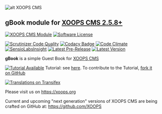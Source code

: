 ![alt XOOPS CMS](https://xoops.org/images/logoXoops4GithubRepository.png)
## gBook module for [XOOPS CMS 2.5.8+](https://xoops.org)
[![XOOPS CMS Module](https://img.shields.io/badge/XOOPS%20CMS-Module-blue.svg)](https://xoops.org)
[![Software License](https://img.shields.io/badge/license-GPL-brightgreen.svg?style=flat)](LICENSE)

[![Scrutinizer Code Quality](https://img.shields.io/scrutinizer/g/mambax7/gbook.svg?style=flat)](https://scrutinizer-ci.com/g/mambax7/gbook/?branch=master)
[![Codacy Badge](https://api.codacy.com/project/badge/grade/2d27c0023ee54f0b9ba2b5d17a68b2a5)](https://www.codacy.com/app/mambax7/gbook)
[![Code Climate](https://img.shields.io/codeclimate/github/mambax7/gbook.svg?style=flat)](https://codeclimate.com/github/mambax7/gbook)
[![SensioLabsInsight](https://insight.sensiolabs.com/projects/dd95d9d4-ad13-4019-bd52-0cfd17857904/mini.png)](https://insight.sensiolabs.com/projects/dd95d9d4-ad13-4019-bd52-0cfd17857904)
[![Latest Pre-Release](https://img.shields.io/github/tag/XoopsModules25x/gbook.svg?style=flat)](https://github.com/XoopsModules25x/gbook/tags/)
[![Latest Version](https://img.shields.io/github/release/XoopsModules25x/gbook.svg?style=flat)](https://github.com/XoopsModules25x/gbook/releases/)

**gBook** is a simple Guest Book for [XOOPS CMS](https://xoops.org) 

[![Tutorial Available](https://xoops.org/images/tutorial-available-blue.svg)](https://www.gitbook.com/book/xoops/xoops-gbook-tutorial/) Tutorial: see [here](https://www.gitbook.com/book/xoops/xoops-gbook-tutorial/).
To contribute to the Tutorial, [fork it on GitHub](https://github.com/XoopsDocs/gbook-tutorial)

[![Translations on Transifex](https://xoops.org/images/translations-transifex-blue.svg)](https://www.transifex.com/xoops)

Please visit us on https://xoops.org

Current and upcoming "next generation" versions of XOOPS CMS are being crafted on GitHub at: https://github.com/XOOPS



